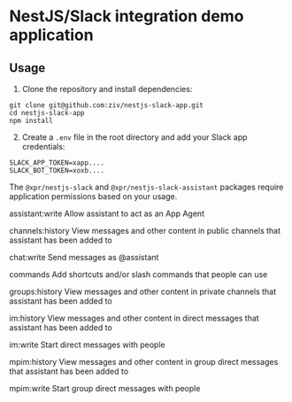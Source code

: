 # NestJS/Slack integration demo application

## Usage

1. Clone the repository and install dependencies:

```shell
git clone git@github.com:ziv/nestjs-slack-app.git
cd nestjs-slack-app
npm install
```

2. Create a `.env` file in the root directory and add your Slack app credentials:

```
SLACK_APP_TOKEN=xapp....
SLACK_BOT_TOKEN=xoxb....
```

The `@xpr/nestjs-slack` and `@xpr/nestjs-slack-assistant` packages require application permissions based on your usage.

assistant:write
Allow assistant to act as an App Agent

channels:history
View messages and other content in public channels that assistant has been added to

chat:write
Send messages as @assistant

commands
Add shortcuts and/or slash commands that people can use

groups:history
View messages and other content in private channels that assistant has been added to

im:history
View messages and other content in direct messages that assistant has been added to

im:write
Start direct messages with people

mpim:history
View messages and other content in group direct messages that assistant has been added to

mpim:write
Start group direct messages with people

